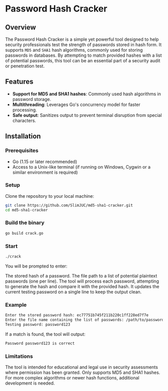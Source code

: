 # Password Hash Cracker

## Overview
The Password Hash Cracker is a simple yet powerful tool designed to help security professionals test the strength of passwords stored in hash form. It supports `MD5` and `SHA1` hash algorithms, commonly used for storing passwords in databases. By attempting to match provided hashes with a list of potential passwords, this tool can be an essential part of a security audit or penetration test.

## Features
- **Support for MD5 and SHA1 hashes**: Commonly used hash algorithms in password storage.
- **Multithreading**: Leverages Go's concurrency model for faster processing.
- **Safe output**: Sanitizes output to prevent terminal disruption from special characters.

## Installation

### Prerequisites
- Go (1.15 or later recommended)
- Access to a Unix-like terminal (if running on Windows, Cygwin or a similar environment is required)

### Setup
Clone the repository to your local machine:

```bash
git clone https://github.com/SlimJUC/md5-sha1-cracker.git
cd md5-sha1-cracker
```

### Build the binary 

```bash
go build crack.go
```

### Start 

```bash
./crack
```

You will be prompted to enter:

The stored hash of a password.
The file path to a list of potential plaintext passwords (one per line).
The tool will process each password, attempting to generate the hash and compare it with the provided hash. It updates the current testing password on a single line to keep the output clean.

### Example

```bash
Enter the stored password hash: ec77751b745f211b220c1ff228ed7f7e
Enter the file name containing the list of passwords: /path/to/password/list.txt
Testing password: password123
```
If a match is found, the tool will output:

```bash
Password password123 is correct
```

### Limitations

The tool is intended for educational and legal use in security assessments where permission has been granted.
Only supports MD5 and SHA1 hashes. For more complex algorithms or newer hash functions, additional development is needed.
